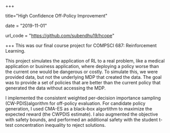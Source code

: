 +++

title="High Confidence Off-Policy Improvement"

date = "2019-11-01"

url_code = "https://github.com/subendhu19/hcope"

+++
This was our final course project for COMPSCI 687: Reinforcement Learning. 

This project simulates the application of RL to a real problem, like a medical application or business application, where deploying a policy worse than the current one would be dangerous or costly. To simulate this, we were provided data, but not the underlying MDP that created the data. The goal was to provide a set of policies that are better than the current policy that generated the data without accessing the MDP.

I implemented the consistent weighted per-decision importance sampling (CW-PDIS)algorithm for off-policy evaluation. For candidate policy generation, I used CMA-ES as a black-box algortithm to maximize the expected reward (the CWPDIS estimate). I also augmented the objective with safety bounds, and performed an additional safety with the student t-test concentration inequality to reject solutions.